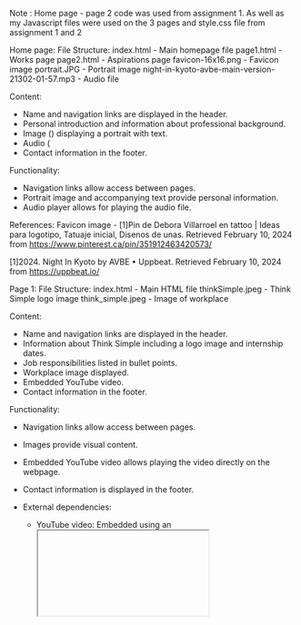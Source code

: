 Note : Home page - page 2 code was used from assignment 1. As well as my Javascript files were used on the 3 pages and style.css file from assignment 1 and 2 

Home page: 
File Structure:
index.html   - Main homepage file
page1.html  - Works page
page2.html  - Aspirations page
favicon-16x16.png  - Favicon image 
portrait.JPG - Portrait image
night-in-kyoto-avbe-main-version-21302-01-57.mp3 -  Audio file

Content:
- Name and navigation links are displayed in the header.
- Personal introduction and information about professional background.
- Image (<img>) displaying a portrait with text.
- Audio (<audio>) player for playing audio files which in this case is a lofi song.
- Contact information in the footer.

Functionality:
- Navigation links allow access between pages.
- Portrait image and accompanying text provide personal information.
- Audio player allows for playing the audio file.

References: 
Favicon image -
[1]Pin de Debora Villarroel en tattoo | Ideas para logotipo, Tatuaje inicial, Disenos de unas. Retrieved February 10, 2024 from https://www.pinterest.ca/pin/351912463420573/

[1]2024. Night In Kyoto by AVBE • Uppbeat. Retrieved February 10, 2024 from https://uppbeat.io/

Page 1:
File Structure:
index.html   -  Main HTML file
thinkSimple.jpeg  - Think Simple logo image
think_simple.jpeg  - Image of workplace

Content:
- Name and navigation links are displayed in the header.
- Information about Think Simple including a logo image and internship dates.
- Job responsibilities listed in bullet points.
- Workplace image displayed.
- Embedded YouTube video.
- Contact information in the footer.

Functionality:
- Navigation links allow access between pages.
- Images provide visual content.
- Embedded YouTube video allows playing the video directly on the webpage.
- Contact information is displayed in the footer.

- External dependencies:
    - YouTube video: Embedded using an <iframe> tag with the video URL.
    - Think Simple logo image: Linked using an <img> tag.
    - Workplace image: Linked using an <img> tag.

References :
Think Simple logo & Image of workplace
[1]Think Simple | LinkedIn. Retrieved February 10, 2024 from https://www.linkedin.com/company/think-simple
Think Simple - Youtube Video
[1]YouTube. Retrieved February 10, 2024 from https://www.youtube.com/embed/HyPIldjyfuE?si=DGRp4ZJ4adQs9CoJ

Page 2:
File Structure:
index.html  - Main HTML file
page1.html  - Works page HTML file
page2.html  -  Aspirations page HTML file

Content:
- Name and navigation links are displayed in the header.
- Aspirations and career goals are stated in a centred paragraph.
- Embedded YouTube video showcasing relevant content.
- Daily tasks related to cybersecurity are listed.
- Contact information is displayed in the footer.

Functionality:
- Navigation links allow navigation between pages.
- Embedded YouTube video allows playing the video directly on the webpage.
- Contact information is displayed in the footer.

External dependencies:
YouTube video: Embedded using an <iframe> tag with the video URL.
[1]2024. YouTube. Retrieved February 10, 2024 from https://www.youtube.com/embed/Yr0xPVFcf-U?si=xfFqQ8F9aL5bGIZ9
Cyber security tasks
[1]2024. Key Roles and Responsibilities of Cyber Security Professionals. Retrieved February 10, 2024 from https://www.simplilearn.com/it-security-professionals-key-roles-responsibilities-article


Page 3:
File Structure:
index.html  - Main HTML file
page1.html  - Works page HTML file
page2.html  -  Aspirations page HTML file



Style.css: 
Body:
 Defines the font-family, background colour, margin, and padding for the entire document.
All elements within the body will inherit these styles unless overridden.

Universal Selector (*):
Adds padding to all elements.

Header:
Uses flexbox to create a horizontal layout with elements spaced evenly.
 The header contains  h1 and a navigation bar.

h1 + nav:
Adds margin between the h1 and nav elements.

h3, .page2Content:
Styles the text alignment for h3 headings and elements with the class "page2Content" to be centred.

Nav:
Aligns the text within the navigation bar to the right.

Image (img):
 Floats images to the left with a margin-right of 10px and padding of 5px.

Audio:
 Sets the width to 100% and adds margins for spacing.

Navbar:
Uses flexbox to centre the elements horizontally within the navbar.

Nav-links:
Displays navigation links as flex items with space evenly between them.
 Aligns items to the right and sets padding for spacing.
 Sets list-style-type to none to remove default bullet points from the list.

Anchor Links within Nav-links:
 Changes link colour to black and adds padding for spacing.
On hover, link colour changes to grey.
 Applies a different colour to links with href starting with "http".

Anchor Links within Main:
 Changes link colour to grey on hover.

Main > p:
 Sets text alignment to justify and adds padding for spacing.

 p::first-line:
Makes the first line of paragraphs bold.

Images:
 Adds a border, margin, and padding to images.

Footer:
 Sets background colour, padding, and text alignment.
Fixes the footer position at the bottom of the viewport with a width of 100%.

Flexbox Page (.flexbox):
Specific styles for elements within a flexbox layout.

Grid Page (.grid):
Specific styles for elements within a grid layout.
Defines grid-template-rows for header, main content, and footer.

Grid Areas Page (.grid-area):
Specific styles for elements within a grid area layout.
Defines grid-template-areas for header, main content, and footer.
Sets grid-template-columns for column widths.
Uses a centre-content class to centre content horizontally and vertically.

Specific styles for elements within each page:
 Grid-area header, main, and footer are positioned using grid-area.

ul, ol : 
sets the left padding of these lists to 20px
 
Table : 
sets the width of the table to 100% of its container

Hover Styles for Submit Button
Changes background color to light blue and cursor to a pointer when hovered
Dark Mode toggle
Provides styles for original mode, dark mode, and colorful scheme.
Changes background and text colors based on applied class (dark-mode or colorful-scheme).
Header, Footer, and Nav styles
Sets padding and colors for header and footer sections.
Defines styles for navigation links and hover effects.
Adjusts link color for dark mode.
Responsive Design with Media Queries:
Defines styles for different screen sizes using media queries.
Adjusts container width, padding, and background color for desktops, tablets, and mobile devices.


Relative Paths:
The HTML files and the CSS file, Style.css, are located in the same directory.
The HTML files are located in the same directory as the images (portrait.JPG, thinkSimple.jpeg, think_simple.jpeg), and other resources.
The favicon (favicon-16x16.png) can be found in the website's root directory.

SCRIPT.JS
Alert Fucntion - To display a message
Purpose: To display a welcome alert message when the page is loaded, specifically on the index.html page.
Input: None.
Output: Displays an alert message.
Example: When the user opens the index.html page, they will see an alert saying "Welcome! Thanks for visiting!"
Dependent Code Structures: Relies on the window.onload event to trigger the alert message.

Change color function
Purpose: To change the background color of a button when invoked.
Input: None (button ID is hardcoded in the function).
Output: Changes the background color of the specified button.
Example: When changeColor() is called, it changes the background color of the button with ID "submitButton" to blue.
Dependent Code Structures: Relies on the existence of an HTML button with ID "submitButton".
     - Change color scheme function and toggle between them
Purpose: To toggle between different color schemes (e.g., dark mode and colorful scheme) on the webpage.
Input: Mode (either 'dark-mode' or 'colorful-scheme').
Output: Toggles the body's class to switch between color schemes.
Example: When the user clicks on the "Dark Mode" or "Colorful Scheme" button, it toggles the webpage's color scheme accordingly.
Dependent Code Structures: Relies on specific button IDs ("dark-mode-button" and "colorful-scheme-button") and CSS styles for different color schemes.

SCRIPT2.JS
Validate form function
Purpose: to perform validation on a form before submission. It checks if the required form fields are filled, validates the email format, and checks the phone number format.
Input: The function doesn't take any explicit input parameters. It relies on the HTML structure of the form and its input fields to perform validation.
 Output : The function returns true if all validations pass, indicating that the form can be submitted. It returns false if any validation fails, preventing form submission and prompting the user with appropriate error messages.
Dependent Code Structures: Event Listener: The function sets up an event listener on the submit button to trigger the validation logic when the button is clicked.
Dom Manipulation: it uses DOM methods like getElementById to retrieve form elements and their values for validation
Regular ExpressionL The function utilizies a regular expression to validate the phone number format
Conditional Statements: it uses if-else statements to check form field values and display appropriate error messages using altert
